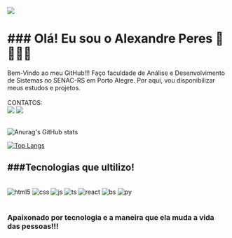 ![](https://komarev.com/ghpvc/?username=alexandrep23)
<h1>### Olá! Eu sou o Alexandre Peres 👋👋🤙🤙</h1>
Bem-Vindo ao meu GitHub!!!
Faço faculdade de Análise e Desenvolvimento de Sistemas no SENAC-RS em Porto Alegre. Por aqui, vou disponibilizar meus estudos e projetos.<br>
<br>
CONTATOS:

<div align="left">
  <a href="https://www.linkedin.com/in/alexandre-peres-a085b9a6/" target="_blank"><img src="https://img.shields.io/badge/LinkedIn-0077B5?style=for-the-badge&logo=linkedin&logoColor=white"></a>

<a href="algperes@gmail.com">
    <img src="https://img.shields.io/badge/Gmail-D14836?style=for-the-badge&logo=gmail&logoColor=white"></a>
</div><br>

![Anurag's GitHub stats](https://github-readme-stats.vercel.app/api?username=alexandrep23&show_icons=true&theme=dracula)

[![Top Langs](https://github-readme-stats.vercel.app/api/top-langs/?username=anuraghazra)](https://github.com/anuraghazra/github-readme-stats)

<h2>###Tecnologias que ultilizo!</h2>
<div style="display: inline_block"><br>
    <img alig="center" alt="html5" src="https://img.shields.io/badge/HTML5-E34F26?style=for-the-badge&logo=html5&logoColor=white">
    <img alig="center" alt="css" src="https://img.shields.io/badge/CSS3-1572B6?style=for-the-badge&logo=css3&logoColor=white">
    <img alig="center" alt="js" src="https://img.shields.io/badge/JavaScript-323330?style=for-the-badge&logo=javascript&logoColor=F7DF1E">
    <img alig="center" alt="ts" src="https://img.shields.io/badge/TypeScript-007ACC?style=for-the-badge&logo=typescript&logoColor=white">
    <img alig="center" alt="react" src="https://img.shields.io/badge/React-20232A?style=for-the-badge&logo=react&logoColor=61DAFB">
    <img alig="center" alt="bs" src="https://img.shields.io/badge/Bootstrap-563D7C?style=for-the-badge&logo=bootstrap&logoColor=white">
    <img alig="center" alt="py" src="https://img.shields.io/badge/Python-14354C?style=for-the-badge&logo=python&logoColor=white">

</div><br>

<h3>Apaixonado por tecnologia e a maneira que ela muda a vida das pessoas!!!</h3>
